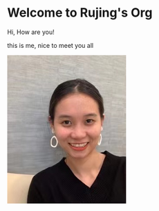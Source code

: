 # Welcome to Rujing's Org
Hi, How are you!  

this is me, nice to meet you all  

![image](https://github.com/Rujing21/2/blob/main/rujing.jpg)
